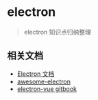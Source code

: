 # electron

> electron 知识点归纳整理

## 相关文档

- [Electron 文档](https://electronjs.org/docs)
- [awesome-electron](https://github.com/sindresorhus/awesome-electron)
- [electron-vue gitbook](https://simulatedgreg.gitbooks.io/electron-vue/content/cn/)